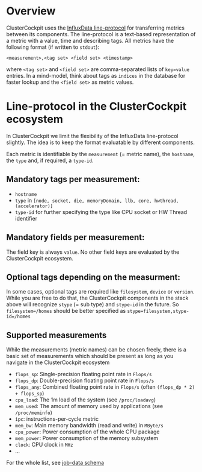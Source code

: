 # Overview

ClusterCockpit uses the [InfluxData line-protocol](https://docs.influxdata.com/influxdb/v2.1/reference/syntax/line-protocol/) for transferring metrics between its components. The line-protocol is a text-based representation of a metric with a value, time and describing tags. All metrics have the following format (if written to `stdout`):

```
<measurement>,<tag set> <field set> <timestamp>
```

where `<tag set>` and `<field set>` are comma-separated lists of `key=value` entries. In a mind-model, think about tags as `indices` in the database for faster lookup and the `<field set>` as metric values.


# Line-protocol in the ClusterCockpit ecosystem

In ClusterCockpit we limit the flexibility of the InfluxData line-protocol slightly. The idea is to keep the format evaluatable by different components.

Each metric is identifiable by the `measurement` (= metric name), the `hostname`, the `type` and, if required, a `type-id`.

## Mandatory tags per measurement:
* `hostname`
* `type` in `[node, socket, die, memoryDomain, llb, core, hwthread, (accelerator)]`
* `type-id` for further specifying the type like CPU socket or HW Thread identifier

## Mandatory fields per measurement:
The field key is always `value`. No other field keys are evaluated by the ClusterCockpit ecosystem.

## Optional tags depending on the measurment:

In some cases, optional tags are required like `filesystem`, `device` or `version`. While you are free to do that, the ClusterCockpit components in the stack above will recognize `stype` (= sub type) and `stype-id` in the future. So `filesystem=/homes` should be better specified as `stype=filesystem,stype-id=/homes`

## Supported measurements

While the measurements (metric names) can be chosen freely, there is a basic set of measurements which should be present as long as you navigate in the ClusterCockpit ecosystem

* `flops_sp`: Single-precision floating point rate in `Flops/s`
* `flops_dp`: Double-precision floating point rate in `Flops/s`
* `flops_any`: Combined floating point rate in `Flops/s` (often `(flops_dp * 2) + flops_sp`)
* `cpu_load`: The 1m load of the system (see `/proc/loadavg`)
* `mem_used`: The amount of memory used by applications (see `/proc/meminfo`)
* `ipc`: instructions-per-cycle metric
* `mem_bw`: Main memory bandwidth (read and write) in `MByte/s`
* `cpu_power`: Power consumption of the whole CPU package
* `mem_power`: Power consumption of the memory subsystem
* `clock`: CPU clock in `MHz`
* ...

For the whole list, see [job-data schema](../../datastructures/job-data.schema.json)
